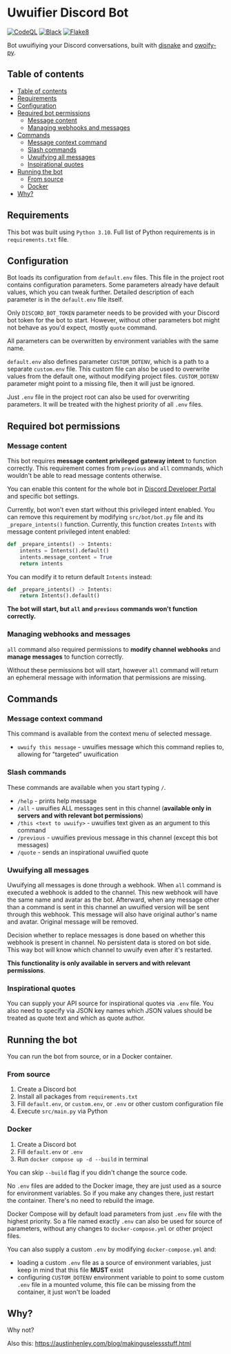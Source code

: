# Uwuifier Discord Bot

[![CodeQL](https://github.com/Electronic-Mango/philosopher-discord-bot/actions/workflows/codeql.yml/badge.svg)](https://github.com/Electronic-Mango/philosopher-discord-bot/actions/workflows/codeql.yml)
[![Black](https://github.com/Electronic-Mango/philosopher-discord-bot/actions/workflows/black.yml/badge.svg)](https://github.com/Electronic-Mango/philosopher-discord-bot/actions/workflows/black.yml)
[![Flake8](https://github.com/Electronic-Mango/philosopher-discord-bot/actions/workflows/flake8.yml/badge.svg)](https://github.com/Electronic-Mango/philosopher-discord-bot/actions/workflows/flake8.yml)

Bot uwuifiying your Discord conversations, built with [disnake](https://github.com/DisnakeDev/disnake) and [owoify-py](https://github.com/deadshot465/owoify-py).



## Table of contents

- [Table of contents](#table-of-contents)
- [Requirements](#requirements)
- [Configuration](#configuration)
- [Required bot permissions](#required-bot-permissions)
  - [Message content](#message-content)
  - [Managing webhooks and messages](#managing-webhooks-and-messages)
- [Commands](#commands)
  - [Message context command](#message-context-command)
  - [Slash commands](#slash-commands)
  - [Uwuifying all messages](#uwuifying-all-messages)
  - [Inspirational quotes](#inspirational-quotes)
- [Running the bot](#running-the-bot)
  - [From source](#from-source)
  - [Docker](#docker)
- [Why?](#why)



## Requirements

This bot was built using `Python 3.10`.
Full list of Python requirements is in `requirements.txt` file.



## Configuration

Bot loads its configuration from `default.env` files.
This file in the project root contains configuration parameters.
Some parameters already have default values, which you can tweak further.
Detailed description of each parameter is in the `default.env` file itself.

Only `DISCORD_BOT_TOKEN` parameter needs to be provided with your Discord bot token for the bot to start.
However, without other parameters bot might not behave as you'd expect, mostly `quote` command.

All parameters can be overwritten by environment variables with the same name.

`default.env` also defines parameter `CUSTOM_DOTENV`, which is a path to a separate `custom.env` file.
This custom file can also be used to overwrite values from the default one, without modifying project files.
`CUSTOM_DOTENV` parameter might point to a missing file, then it will just be ignored.

Just `.env` file in the project root can also be used for overwriting parameters.
It will be treated with the highest priority of all `.env` files.



## Required bot permissions

### Message content

This bot requires **message content privileged gateway intent** to function correctly.
This requirement comes from `previous` and `all` commands, which wouldn't be able to read message contents otherwise.

You can enable this content for the whole bot in [Discord Developer Portal](https://discord.com/developers/applications) and specific bot settings.

Currently, bot won't even start without this privileged intent enabled.
You can remove this requirement by modifying `src/bot/bot.py` file and its `_prepare_intents()` function.
Currently, this function creates `Intents` with message content privileged intent enabled:

```python
def _prepare_intents() -> Intents:
    intents = Intents().default()
    intents.message_content = True
    return intents
```

You can modify it to return default `Intents` instead:

```python
def _prepare_intents() -> Intents:
    return Intents().default()
```

**The bot will start, but `all` and `previous` commands won't function correctly.**


### Managing webhooks and messages

`all` command also required permissions to **modify channel webhooks** and **manage messages** to function correctly.

Without these permissions bot will start, however `all` command will return an ephemeral message with information that permissions are missing.



## Commands

### Message context command

This command is available from the context menu of selected message.

 * `uwuify this message` - uwuifies message which this command replies to, allowing for "targeted" uwuification


### Slash commands

These commands are available when you start typing `/`.

 * `/help` - prints help message
 * `/all` - uwuifies ALL messages sent in this channel (**available only in servers and with relevant bot permissions**)
 * `/this <text to uwuify>` - uwuifies text given as an argument to this command
 * `/previous` - uwuifies previous message in this channel (except this bot messages)
 * `/quote` - sends an inspirational uwuified quote


### Uwuifying all messages

Uwuifying all messages is done through a webhook.
When `all` command is executed a webhook is added to the channel.
This new webhook will have the same name and avatar as the bot.
Afterward, when any message other than a command is sent in this channel an uwuified version will be sent through this webhook.
This message will also have original author's name and avatar.
Original message will be removed.

Decision whether to replace messages is done based on whether this webhook is present in channel.
No persistent data is stored on bot side.
This way bot will know which channel to uwuify even after it's restarted.

**This functionality is only available in servers and with relevant permissions**.


### Inspirational quotes

You can supply your API source for inspirational quotes via `.env` file.
You also need to specify via JSON key names which JSON values should be treated as quote text and which as quote author.



## Running the bot

You can run the bot from source, or in a Docker container.


### From source

1. Create a Discord bot
2. Install all packages from `requirements.txt`
3. Fill `default.env`, or `custom.env`, or `.env` or other custom configuration file
4. Execute `src/main.py` via Python


### Docker

1. Create a Discord bot
2. Fill `default.env` or `.env`
3. Run `docker compose up -d --build` in terminal

You can skip `--build` flag if you didn't change the source code.

No `.env` files are added to the Docker image, they are just used as a source for environment variables.
So if you make any changes there, just restart the container.
There's no need to rebuild the image.

Docker Compose will by default load parameters from just `.env` file with the highest priority.
So a file named exactly `.env` can also be used for source of parameters, without any changes to `docker-compose.yml` or other project files.

You can also supply a custom `.env` by modifying `docker-compose.yml` and:

 * loading a custom `.env` file as a source of environment variables, just keep in mind that this file **MUST** exist
 * configuring `CUSTOM_DOTENV` environment variable to point to some custom `.env` file in a mounted volume, this file can be missing from the container, it just won't be loaded



## Why?

Why not?

Also this: https://austinhenley.com/blog/makinguselessstuff.html
